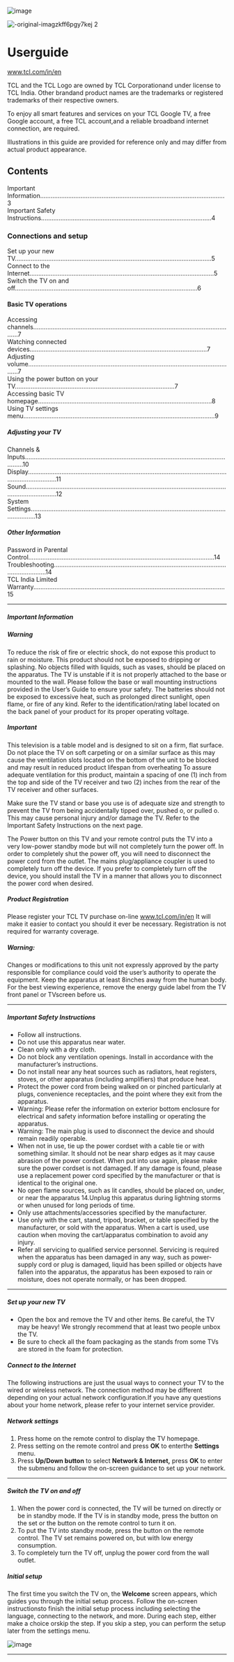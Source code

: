 ![image](https://github.com/JaydeepJoshi1/Task/assets/108059842/11609ffc-dc15-4075-a741-3fb5887611b9)     

![-original-imagzkff6pgy7kej 2](https://github.com/JaydeepJoshi1/Task/assets/108059842/a36a7603-4e6d-42aa-9c60-6c87df6f44ba)
# Userguide 
www.tcl.com/in/en                               

TCL and the TCL Logo are owned by TCL Corporationand under license to TCL India. Other brandand product names are the trademarks or registered trademarks of their respective owners.

To enjoy all smart features and services on your TCL Google TV, a free Google account, a free TCL account,and a reliable broadband internet
connection, are required.

Illustrations in this guide are provided for reference only and may differ from actual product appearance.

## Contents
Important Information.........................................................................................................3                                
Important Safety Instructions.................................................................................................4
### Connections and setup
Set up your new TV................................................................................................................5         
Connect to the Internet.........................................................................................................5   
Switch the TV on and off........................................................................................................6         
#### Basic TV operations
Accessing channels....................................................................................................................7   
Watching connected devices.....................................................................................................7    
Adjusting volume.......................................................................................................................7    
Using the power button on your TV...........................................................................................7     
Accessing basic TV homepage...................................................................................................8     
Using TV settings menu.............................................................................................................9     
##### Adjusting your TV
Channels & Inputs...........................................................................................................................10                        
Display.............................................................................................................................................11                     
Sound..............................................................................................................................................12      
System Settings...............................................................................................................................13          
##### Other Information
Password in Parental Control..........................................................................................................14   
Troubleshooting........................................................................................................................14   
TCL India Limited Warranty.............................................................................................................15   

________________________________________________________________________________________________________________________________________

##### Important Information
##### Warning
To reduce the risk of fire or electric shock, do not expose this product to rain or moisture. This product should not be exposed to dripping or splashing. No objects filled with liquids, such as vases, should be placed on the apparatus.
The TV is unstable if it is not properly attached to the base or mounted to the wall. Please follow the base or wall mounting instructions provided in the User’s Guide to ensure your safety. The batteries should not be exposed to excessive heat, such as prolonged direct sunlight, open flame, or fire of any kind. Refer to the identification/rating label located on the back panel of your product for its proper operating voltage. 
##### Important
This television is a table model and is designed to sit on a firm, flat surface. Do not place the TV on soft carpeting or on a similar surface as this may cause the ventilation slots located on the bottom of the unit to be blocked and may result in reduced product lifespan from overheating To assure adequate ventilation for this product, maintain a spacing of one (1) inch from the top and side of the TV receiver and two (2) inches from the rear of the TV receiver and other surfaces.

Make sure the TV stand or base you use is of adequate size and strength to prevent the TV from being accidentally tipped over, pushed o, or pulled o. This may cause personal injury and/or damage the TV. Refer to the Important Safety Instructions on the next page.

The Power button	on this TV and your remote control puts the TV into a very low-power standby mode but will not completely turn the power off. In order to completely shut the power off, you will need to disconnect the power cord from the outlet. The mains plug/appliance coupler is used to completely turn off the device. If you prefer to completely turn off the device, you should install the TV in a manner that allows you to disconnect the power cord when desired.
##### Product Registration   
Please register your TCL TV purchase on-line www.tcl.com/in/en It will make it easier to contact  you should it ever be necessary. Registration is not required for warranty coverage.
##### Warning: 
Changes or modifications to this unit not expressly approved by the party
responsible for compliance could void the user’s authority to operate the equipment. 
Keep the apparatus at least 8inches away from the human body.
For the best viewing experience, remove the energy guide label from the TV front
panel or TVscreen before us.

______________________________________________________________________________________________________________________________

##### Important Safety Instructions
- Follow all instructions.
- Do not use this apparatus near water.
- Clean only with a dry cloth.
- Do not block any ventilation openings. Install in accordance with the manufacturer’s instructions.
- Do not install near any heat sources such as radiators, heat registers, stoves, or other apparatus
  (including amplifiers) that produce heat.
- Protect the power cord from being walked on or pinched particularly at plugs,
convenience receptacles, and the point where they exit from the apparatus.
- Warning: Please refer the information on exterior bottom enclosure for
electrical and safety information before installing or operating the apparatus.
- Warning: The main plug is used to disconnect the device and should remain
readily operable.
- When not in use, tie up the power cordset with a cable tie or with something
similar. It should not be near sharp edges as it may cause abrasion of the power
cordset. When put into use again, please make sure the power cordset is not
damaged. If any damage is found, please use a replacement power cord specified
by the manufacturer or that is identical to the original one.
- No open flame sources, such as lit candles, should be placed on, under, or near
the apparatus 14.Unplug this apparatus during lightning storms or when unused
for long periods of time.
- Only use attachments/accessories specified by the manufacturer.
- Use only with the cart, stand, tripod, bracket, or table specified by the
manufacturer, or sold with the apparatus. When a cart is used, use caution when
moving the cart/apparatus combination to avoid any injury.
- Refer all servicing to qualified service personnel. Servicing is required when the
apparatus has been damaged in any way, such as power-supply cord or plug is
damaged, liquid has been spilled or objects have fallen into the apparatus, the
apparatus has been exposed to rain or moisture, does not operate normally, or
has been dropped.

______________________________________________________________________________________________________________

##### Set up your new TV
- Open the box and remove the TV and other items. Be careful, the TV may
be heavy! We strongly recommend that at least two people unbox the TV.
- Be sure to check all the foam packaging as the stands from some TVs are
stored in the foam for protection.

##### Connect to the Internet
The following instructions are just the usual ways to connect your TV to the wired or
wireless network. The connection method may be different depending on your actual
network configuration.If you have any questions about your home network, please refer to
your internet service provider.
##### Network settings
1. Press home on the remote control to display the TV homepage.
2. Press setting on the remote control and press **OK** to enterthe **Settings** menu.
3. Press **Up/Down button** to select **Network & Internet,** press **OK** to enter the submenu
   and follow the on-screen guidance to set up your network.

____________________________________________________________________________________________________________________________

##### Switch the TV on and off
1. When the power cord is connected, the TV will be turned on directly or be in standby
mode. If the TV is in standby mode, press the button on the set or the button on the
remote control to turn it on.
2. To put the TV into standby mode, press the button on the remote control. The TV set
remains powered on, but with low energy consumption.
3. To completely turn the TV off, unplug the power cord from the wall outlet.

##### Initial setup
The first time you switch the TV on, the **Welcome** screen appears, which guides you through
the initial setup process. Follow the on-screen instructionsto finish the initial setup process
including selecting the language, connecting to the network, and more. During each step,
either make a choice orskip the step. If you skip a step, you can perform the setup later from
the settings menu.

![image](https://github.com/JaydeepJoshi1/Task/assets/108059842/a4920aef-57d3-436b-a7aa-dfdab36e5113)


______________________________________________________________________________________________________________________________________





